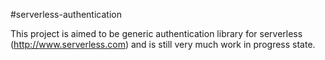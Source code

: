 #serverless-authentication

This project is aimed to be generic authentication library for serverless (http://www.serverless.com) and is still very much work in progress state.
